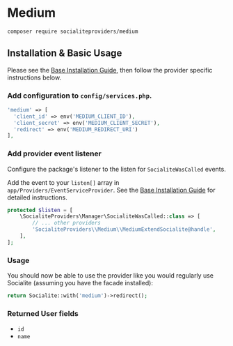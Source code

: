 # Medium

```bash
composer require socialiteproviders/medium
```

## Installation & Basic Usage

Please see the [Base Installation Guide](https://socialiteproviders.com/usage/), then follow the provider specific instructions below.

### Add configuration to `config/services.php`.

```php
'medium' => [    
  'client_id' => env('MEDIUM_CLIENT_ID'),  
  'client_secret' => env('MEDIUM_CLIENT_SECRET'),  
  'redirect' => env('MEDIUM_REDIRECT_URI') 
],
```

### Add provider event listener

Configure the package's listener to the listen for `SocialiteWasCalled` events. 

Add the event to your `listen[]` array  in `app/Providers/EventServiceProvider`. See the [Base Installation Guide](https://socialiteproviders.com/usage/) for detailed instructions.

```php
protected $listen = [
    \SocialiteProviders\Manager\SocialiteWasCalled::class => [
        // ... other providers
        'SocialiteProviders\\Medium\\MediumExtendSocialite@handle',
    ],
];
```

### Usage

You should now be able to use the provider like you would regularly use Socialite (assuming you have the facade installed):

```php
return Socialite::with('medium')->redirect();
```

### Returned User fields

- ``id``
- ``name``
